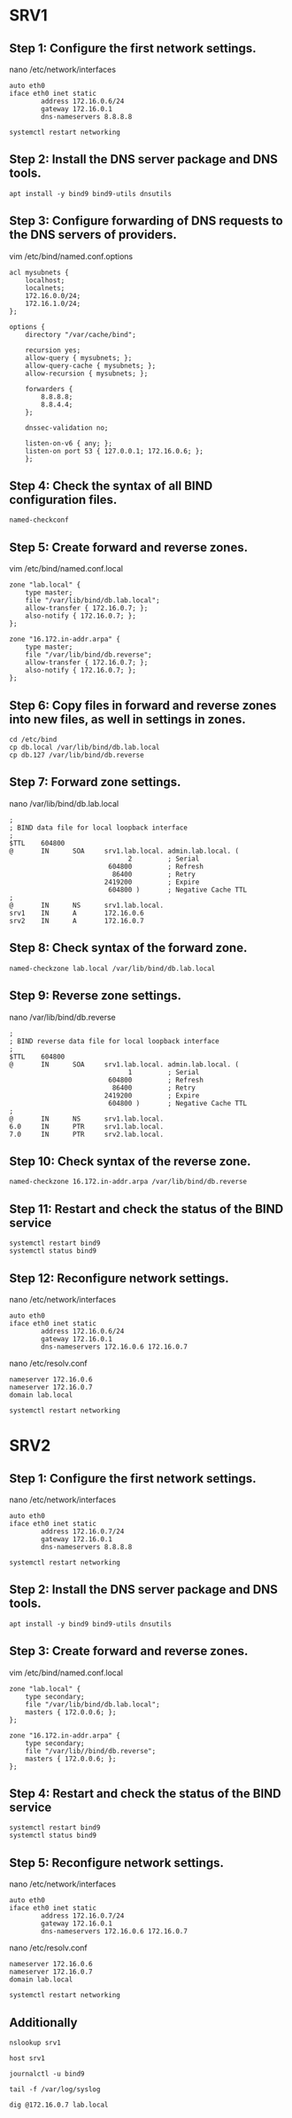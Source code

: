 # SRV1
## Step 1: Configure the first network settings.
nano /etc/network/interfaces
```shell
auto eth0
iface eth0 inet static
        address 172.16.0.6/24
        gateway 172.16.0.1
        dns-nameservers 8.8.8.8
```
```shell
systemctl restart networking
```
## Step 2: Install the DNS server package and DNS tools.
```shell
apt install -y bind9 bind9-utils dnsutils
```
## Step 3: Configure forwarding of DNS requests to the DNS servers of providers.
vim /etc/bind/named.conf.options
```shell
acl mysubnets {
    localhost;
    localnets;
    172.16.0.0/24;
    172.16.1.0/24;
};
    
options {
    directory "/var/cache/bind";
    
    recursion yes;
    allow-query { mysubnets; };
    allow-query-cache { mysubnets; };
    allow-recursion { mysubnets; };
    
    forwarders {
        8.8.8.8;
        8.8.4.4;
    };
    
    dnssec-validation no;
    
    listen-on-v6 { any; };
    listen-on port 53 { 127.0.0.1; 172.16.0.6; };
    };
```
## Step 4: Check the syntax of all BIND configuration files.
```shell
named-checkconf
```
## Step 5: Create forward and reverse zones.
vim /etc/bind/named.conf.local
```shell
zone "lab.local" {
    type master;
    file "/var/lib/bind/db.lab.local";
    allow-transfer { 172.16.0.7; };
    also-notify { 172.16.0.7; };
};
    
zone "16.172.in-addr.arpa" {
    type master;
    file "/var/lib/bind/db.reverse";
    allow-transfer { 172.16.0.7; };
    also-notify { 172.16.0.7; };
};
```
## Step 6: Copy files in forward and reverse zones into new files, as well in settings in zones.
```shell
cd /etc/bind
cp db.local /var/lib/bind/db.lab.local
cp db.127 /var/lib/bind/db.reverse
```
## Step 7: Forward zone settings.
nano /var/lib/bind/db.lab.local
```shell
;
; BIND data file for local loopback interface
;
$TTL    604800
@       IN      SOA     srv1.lab.local. admin.lab.local. (
                              2         ; Serial
                         604800         ; Refresh
                          86400         ; Retry
                        2419200         ; Expire
                         604800 )       ; Negative Cache TTL
;
@       IN      NS      srv1.lab.local.
srv1    IN      A       172.16.0.6
srv2    IN      A       172.16.0.7
```
## Step 8: Check syntax of the forward zone.
```shell
named-checkzone lab.local /var/lib/bind/db.lab.local
```
## Step 9: Reverse zone settings.
nano /var/lib/bind/db.reverse
```shell
;
; BIND reverse data file for local loopback interface
;
$TTL    604800
@       IN      SOA     srv1.lab.local. admin.lab.local. (
                              1         ; Serial
                         604800         ; Refresh
                          86400         ; Retry
                        2419200         ; Expire
                         604800 )       ; Negative Cache TTL
;
@       IN      NS      srv1.lab.local.
6.0     IN      PTR     srv1.lab.local.
7.0     IN      PTR     srv2.lab.local.
```
## Step 10: Check syntax of the reverse zone.
```shell
named-checkzone 16.172.in-addr.arpa /var/lib/bind/db.reverse
```
## Step 11: Restart and check the status of the BIND service
```shell
systemctl restart bind9
systemctl status bind9
```
## Step 12: Reconfigure network settings.
nano /etc/network/interfaces
```shell
auto eth0
iface eth0 inet static
        address 172.16.0.6/24
        gateway 172.16.0.1
        dns-nameservers 172.16.0.6 172.16.0.7
```
nano /etc/resolv.conf
```shell
nameserver 172.16.0.6
nameserver 172.16.0.7
domain lab.local
```
```shell
systemctl restart networking
```
# SRV2
## Step 1: Configure the first network settings.
nano /etc/network/interfaces
```shell
auto eth0
iface eth0 inet static
        address 172.16.0.7/24
        gateway 172.16.0.1
        dns-nameservers 8.8.8.8
```
```shell
systemctl restart networking
```
## Step 2: Install the DNS server package and DNS tools.
```shell
apt install -y bind9 bind9-utils dnsutils
```
## Step 3: Create forward and reverse zones.
vim /etc/bind/named.conf.local
```shell
zone "lab.local" {
    type secondary;
    file "/var/lib/bind/db.lab.local";
    masters { 172.0.0.6; };
};
    
zone "16.172.in-addr.arpa" {
    type secondary;
    file "/var/lib//bind/db.reverse";
    masters { 172.0.0.6; };
};
```
## Step 4: Restart and check the status of the BIND service
```shell
systemctl restart bind9
systemctl status bind9
```
## Step 5: Reconfigure network settings.
nano /etc/network/interfaces
```shell
auto eth0
iface eth0 inet static
        address 172.16.0.7/24
        gateway 172.16.0.1
        dns-nameservers 172.16.0.6 172.16.0.7
```
nano /etc/resolv.conf
```shell
nameserver 172.16.0.6
nameserver 172.16.0.7
domain lab.local
```
```shell
systemctl restart networking
```
## Additionally
```shell
nslookup srv1
```
```shell
host srv1
```
```shell
journalctl -u bind9
```
```shell
tail -f /var/log/syslog
```
```shell
dig @172.16.0.7 lab.local
```










